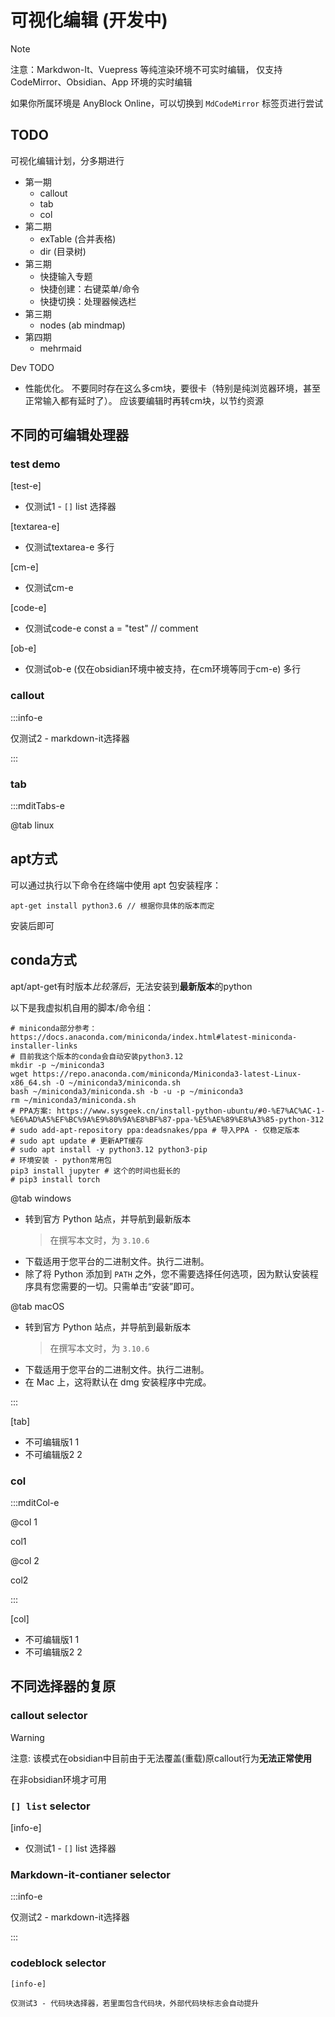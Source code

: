 # 可视化编辑 (开发中)

> [!note]
> 注意：Markdwon-It、Vuepress 等纯渲染环境不可实时编辑，
> 仅支持 CodeMirror、Obsidian、App 环境的实时编辑
> 
> 如果你所属环境是 AnyBlock Online，可以切换到 `MdCodeMirror` 标签页进行尝试

## TODO

可视化编辑计划，分多期进行

- 第一期
  - callout
  - tab
  - col
- 第二期
  - exTable (合并表格)
  - dir (目录树)
- 第三期
  - 快捷输入专题
  - 快捷创建：右键菜单/命令
  - 快捷切换：处理器候选栏
- 第三期
  - nodes (ab mindmap)
- 第四期
  - mehrmaid

Dev TODO

- 性能优化。
  不要同时存在这么多cm块，要很卡（特别是纯浏览器环境，甚至正常输入都有延时了）。
  应该要编辑时再转cm块，以节约资源

## 不同的可编辑处理器

### test demo

[test-e]

- 仅测试1 - `[]` list 选择器

[textarea-e]

- 仅测试textarea-e
  多行
  
[cm-e]

- 仅测试cm-e

[code-e]

- 仅测试code-e
  const a = "test" // comment

[ob-e]

- 仅测试ob-e (仅在obsidian环境中被支持，在cm环境等同于cm-e)
  多行

### callout

:::info-e

仅测试2 - markdown-it选择器

:::

### tab

:::mditTabs-e

@tab linux

## apt方式

可以通过执行以下命令在终端中使用 apt 包安装程序：

```shell
apt-get install python3.6 // 根据你具体的版本而定
```

安装后即可

## conda方式

apt/apt-get有时版本*比较落后*，无法安装到**最新版本**的python

以下是我虚拟机自用的脚本/命令组：

```shell
# miniconda部分参考：https://docs.anaconda.com/miniconda/index.html#latest-miniconda-installer-links
# 目前我这个版本的conda会自动安装python3.12
mkdir -p ~/miniconda3
wget https://repo.anaconda.com/miniconda/Miniconda3-latest-Linux-x86_64.sh -O ~/miniconda3/miniconda.sh
bash ~/miniconda3/miniconda.sh -b -u -p ~/miniconda3
rm ~/miniconda3/miniconda.sh
# PPA方案: https://www.sysgeek.cn/install-python-ubuntu/#0-%E7%AC%AC-1-%E6%AD%A5%EF%BC%9A%E9%80%9A%E8%BF%87-ppa-%E5%AE%89%E8%A3%85-python-312
# sudo add-apt-repository ppa:deadsnakes/ppa # 导入PPA - 仅稳定版本
# sudo apt update # 更新APT缓存
# sudo apt install -y python3.12 python3-pip
# 环境安装 - python常用包
pip3 install jupyter # 这个的时间也挺长的
# pip3 install torch
```

@tab windows

- 转到官方 Python 站点，并导航到最新版本
  > 在撰写本文时，为 `3.10.6`
- 下载适用于您平台的二进制文件。执行二进制。
- 除了将 Python 添加到 `PATH` 之外，您不需要选择任何选项，因为默认安装程序具有您需要的一切。只需单击“安装”即可。

@tab macOS

- 转到官方 Python 站点，并导航到最新版本
  > 在撰写本文时，为 `3.10.6`
- 下载适用于您平台的二进制文件。执行二进制。
- 在 Mac 上，这将默认在 dmg 安装程序中完成。

:::

[tab]

- 不可编辑版1
  1
- 不可编辑版2
  2

### col

:::mditCol-e

@col 1

col1

@col 2

col2

:::

[col]

- 不可编辑版1
  1
- 不可编辑版2
  2

## 不同选择器的复原

### callout selector

> [!warning]
> 
> 注意: 该模式在obsidian中目前由于无法覆盖(重载)原callout行为**无法正常使用**
> 
> 在非obsidian环境才可用

### `[] list` selector

[info-e]

- 仅测试1 - `[]` list 选择器

### Markdown-it-contianer selector

:::info-e

仅测试2 - markdown-it选择器

:::

### codeblock selector

```anyblock
[info-e]

仅测试3 - 代码块选择器，若里面包含代码块，外部代码块标志会自动提升
```
